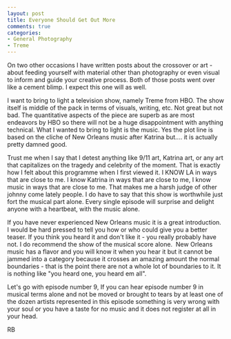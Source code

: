 ```yaml
---
layout: post
title: Everyone Should Get Out More
comments: true
categories:
- General Photography
- Treme
---
```

On two other occasions I have written posts about the crossover or art - about feeding yourself with material other than photography or even visual to inform and guide your creative process. Both of those posts went over like a cement blimp. I expect this one will as well.

I want to bring to light a television show, namely Treme from HBO. The show itself is middle of the pack in terms of visuals, writing, etc. Not great but not bad. The quantitative aspects of the piece are superb as are most endeavors by HBO so there will not be a huge disappointment with anything technical. What I wanted to bring to light is the music. Yes the plot line is based on the cliche of New Orleans music after Katrina but.... it is actually pretty damned good.

Trust me when I say that I detest anything like 9/11 art, Katrina art, or any art that capitalizes on the tragedy and celebrity of the moment. That is exactly how I felt about this programme when I first viewed it. I KNOW LA in ways that are close to me. I know Katrina in ways that are close to me, I know music in ways that are close to me. That makes me a harsh judge of other johnny come lately people. I do have to say that this show is worthwhile just fort the musical part alone. Every single episode will surprise and delight anyone with a heartbeat, with the music alone.

If you have never experienced New Orleans music it is a great introduction. I would be hard pressed to tell you how or who could give you a better teaser. If you think you heard it and don't like it - you really probably have not. I do recommend the show of the musical score alone.  New Orleans music has a flavor and you will know it when you hear it but it cannot be jammed into a category because it crosses an amazing amount the normal boundaries - that is the point there are not a whole lot of boundaries to it. It is nothing like "you heard one, you heard em all".

Let's go with episode number 9, If you can hear episode number 9 in musical terms alone and not be moved or brought to tears by at least one of the dozen artists represented in this episode something is very wrong with your soul or you have a taste for no music and it does not register at all in your head.

RB